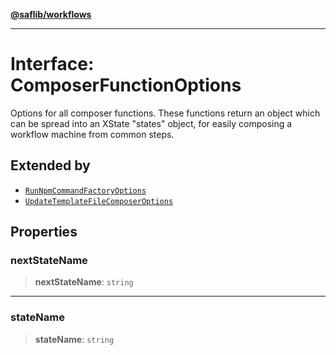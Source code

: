 [**@saflib/workflows**](../index.md)

***

# Interface: ComposerFunctionOptions

Options for all composer functions. These functions return
an object which can be spread into an XState "states" object,
for easily composing a workflow machine from common steps.

## Extended by

- [`RunNpmCommandFactoryOptions`](RunNpmCommandFactoryOptions.md)
- [`UpdateTemplateFileComposerOptions`](UpdateTemplateFileComposerOptions.md)

## Properties

### nextStateName

> **nextStateName**: `string`

***

### stateName

> **stateName**: `string`
